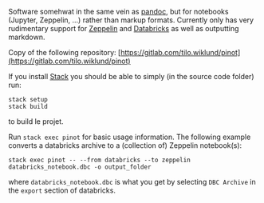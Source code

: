 Software somehwat in the same vein as [pandoc](http://pandoc.org/), but for notebooks (Jupyter, Zeppelin, ...) rather than markup formats. Currently only has very rudimentary support for [Zeppelin](https://zeppelin.apache.org/) and [Databricks](https://community.cloud.databricks.com/) as well as outputting markdown.

Copy of the following repository:
[https://gitlab.com/tilo.wiklund/pinot](https://gitlab.com/tilo.wiklund/pinot)

If you install [Stack](https://haskellstack.org/) you should be able to simply (in the source code folder) run:
```
stack setup
stack build
```
to build le projet.

Run `stack exec pinot` for basic usage information. The following example converts a databricks archive to a (collection of) Zeppelin notebook(s):
```
stack exec pinot -- --from databricks --to zeppelin databricks_notebook.dbc -o output_folder
```
where `databricks_notebook.dbc` is what you get by selecting `DBC Archive` in the `export` section of databricks.
